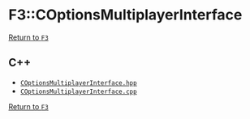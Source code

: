 # F3::COptionsMultiplayerInterface

[Return to `F3`](/docs/F3.md)

## C++

- [`COptionsMultiplayerInterface.hpp`](/c++/include/COptionsMultiplayerInterface.hpp)
- [`COptionsMultiplayerInterface.cpp`](/c++/source/COptionsMultiplayerInterface.cpp)

[Return to `F3`](/docs/F3.md)